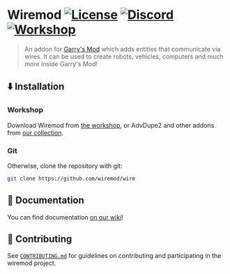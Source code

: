 # Wiremod [![License](https://img.shields.io/github/license/wiremod/wire?color=red)](LICENSE) [![Discord](https://img.shields.io/discord/824727565948157963?label=Discord&logo=discord&logoColor=ffffff&labelColor=7289DA&color=2c2f33)](https://discord.gg/H8UKY3Y) [![Workshop](https://img.shields.io/steam/subscriptions/160250458?color=yellow&logo=steam)](https://steamcommunity.com/sharedfiles/filedetails/?id=160250458)


> An addon for [Garry's Mod](https://garrysmod.com) which adds entities that communicate via wires. It can be used to create robots, vehicles, computers and much more inside Garry's Mod!


## ⬇️ Installation

### **Workshop**
Download Wiremod from [the workshop](https://steamcommunity.com/sharedfiles/filedetails/?id=160250458), or AdvDupe2 and other addons from [our collection](https://steamcommunity.com/id/wireteam/myworkshopfiles/?appid=4000).

### **Git**
Otherwise, clone the repository with git:  
```bash
git clone https://github.com/wiremod/wire
```


## 📖 Documentation

You can find documentation [on our wiki](https://github.com/wiremod/wire/wiki)!


## 🤝 Contributing

See [`CONTRIBUTING.md`](CONTRIBUTING.md) for guidelines on contributing and participating in the wiremod project.